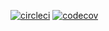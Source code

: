 [![circleci](https://circleci.com/git/farhadbahrehmandhenry/farhadAD340.svg?style=svg)](https://app.circleci.com/pipelines/github/farhadbahrehmandhenry/farhadAD340)
[![codecov](https://codecov.io/gh/farhadbahrehmandhenry/farhadAD340/branch/master/graph/badge.svg)](https://codecov.io/gh/farhadbahrehmandhenry/farhadAD340)